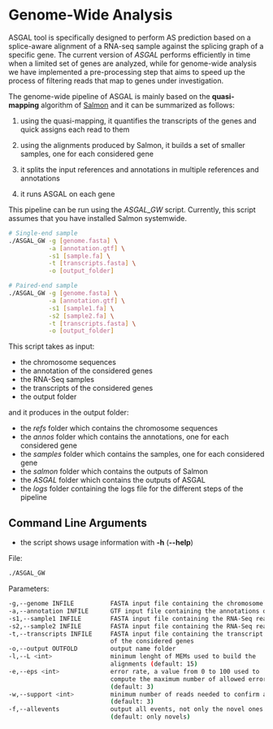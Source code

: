 [//]: # (Comment)
# Genome-Wide Analysis

ASGAL tool is specifically designed to perform AS prediction based on
a splice-aware alignment of a RNA-seq sample against the splicing
graph of a specific gene. The current version of _ASGAL_ performs
efficiently in time when a limited set of genes are analyzed, while
for genome-wide analysis we have implemented a pre-processing step
that aims to speed up the process of filtering reads that map to genes
under investigation.

The genome-wide pipeline of ASGAL is mainly based on the **quasi-mapping**
algorithm of [Salmon](https://combine-lab.github.io/salmon/) and it
can be summarized as follows:

1. using the quasi-mapping, it quantifies the transcripts of the genes
and quick assigns each read to them

2. using the alignments produced by Salmon, it builds a set of
smaller samples, one for each considered gene

3. it splits the input references and annotations in multiple references and annotations

4. it runs ASGAL on each gene 

This pipeline can be run using the _ASGAL_GW_ script. Currently, this
script assumes that you have installed Salmon systemwide.

```bash
# Single-end sample
./ASGAL_GW -g [genome.fasta] \
           -a [annotation.gtf] \
           -s1 [sample.fa] \
           -t [transcripts.fasta] \
           -o [output_folder]

# Paired-end sample 
./ASGAL_GW -g [genome.fasta] \
           -a [annotation.gtf] \
           -s1 [sample1.fa] \
           -s2 [sample2.fa] \
           -t [transcripts.fasta] \
           -o [output_folder]
```

This script takes as input:
* the chromosome sequences
* the annotation of the considered genes
* the RNA-Seq samples
* the transcripts of the considered genes
* the output folder

and it produces in the output folder:
* the _refs_ folder which contains the chromosome sequences
* the _annos_ folder which contains the annotations, one for each considered gene
* the _samples_ folder which contains the samples, one for each considered gene
* the _salmon_ folder which contains the outputs of Salmon
* the _ASGAL_ folder which contains the outputs of ASGAL
* the _logs_ folder containing the logs file for the different steps of the pipeline

## Command Line Arguments
* the script shows usage information with **-h** (**\-\-help**)

File:
```bash
./ASGAL_GW
```
Parameters:
```bash
-g,--genome INFILE          FASTA input file containing the chromosome sequences
-a,--annotation INFILE      GTF input file containing the annotations of considered genes
-s1,--sample1 INFILE        FASTA input file containing the RNA-Seq reads (sample 1)
-s2,--sample2 INFILE        FASTA input file containing the RNA-Seq reads (sample 2)
-t,--transcripts INFILE     FASTA input file containing the transcript sequences
                            of the considered genes
-o,--output OUTFOLD         output name folder
-l,--L <int>                minimum lenght of MEMs used to build the
                            alignments (default: 15)
-e,--eps <int>              error rate, a value from 0 to 100 used to
                            compute the maximum number of allowed errors
                            (default: 3)
-w,--support <int>          minimum number of reads needed to confirm an event
                            (default: 3)
-f,--allevents              output all events, not only the novel ones
                            (default: only novels)
```